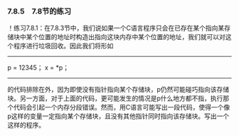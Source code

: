 ### 7.8.5　7.8节的练习

！练习7.8.1：在7.8.3节中，我们说如果一个C语言程序只会在已存在某个指向某存储块中某个位置的地址时构造出指向这块内存中某个位置的地址，我们就可以对这个程序进行垃圾回收。因此我们将形如

---

p = 12345；
x = *p；

---

的代码排除在外，因为即使没有指针指向某个存储块，p仍然可能碰巧指向该存储块。另一方面，对于上面的代码，更可能发生的情况是p什么地方都不指，执行那个代码会引起一个内存分段错误。然而，用C语言可能写出一段代码，使得一个像p这样的变量一定指向某个存储块，且没有其他指针同时指向该存储块。写出一个这样的程序。